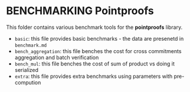 # BENCHMARKING Pointproofs

This folder contains various benchmark tools for the __pointproofs__ library.


* `basic`: this file provides basic benchmarks - the data are presenetd in `benchmark.md`
* `bench_aggregation`: this file benches the cost for cross commitments aggregation and batch verification
* `bench_mul`: this file benches the cost of sum of product vs doing it serialized
* `extra`: this file provides extra benchmarks using parameters with pre-compution
